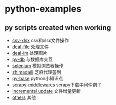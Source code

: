 # python-examples
## py scripts created when working

- [csv-xlsx](https://github.com/wshoo/python-examples/tree/master/csv-xlsx)  csv和xlsx文件操作
- [deal-file](https://github.com/wshoo/python-examples/tree/master/deal_file)    处理文件
- [deal-im](https://github.com/wshoo/python-examples/tree/master/deal_img)    处理图片
- [py-db](https://github.com/wshoo/python-examples/tree/master/py-db)   与数据库交互
- [selenium](https://github.com/wshoo/python-examples/tree/master/selenium)    模拟浏览器操作
- [zhimadaili](https://github.com/wshoo/python-examples/tree/master/zhimadaili)    芝麻代理签到
- [py-base](https://github.com/wshoo/python-examples/tree/master/py-base)    python小知识点
- [scrapy-middlewares](https://github.com/wshoo/python-examples/tree/master/scrapy-middlewares)    scrapy下载中间件例子
- [Incremental update](https://github.com/wshoo/python-examples/tree/master/Incremental%20update)    文件增量更新
- [others](https://github.com/wshoo/python-examples/tree/master/others)    其他
